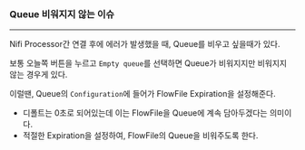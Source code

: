 ### Queue 비워지지 않는 이슈

<hr>


Nifi Processor간 연결 후에 에러가 발생했을 때, Queue를 비우고 싶을때가 있다.

보통 오늘쪽 버튼을 누르고 `Empty queue`를 선택하면 Queue가 비워지지만 비워지지 않는 경우게 있다.



이럴땐, Queue의 `Configuration`에 들어가 FlowFile Expiration을 설정해준다. 

- 디폴트는 0초로 되어있는데 이는 FlowFile을 Queue에 계속 담아두겠다는 의미이다.
- 적절한 Expiration을 설정하여, FlowFile의 Queue을 비워주도록 한다.

